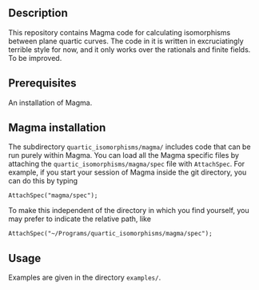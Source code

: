 Description
--

This repository contains Magma code for calculating isomorphisms between plane quartic curves. The code in it is written in excruciatingly terrible style for now, and it only works over the rationals and finite fields. To be improved.

Prerequisites
--

An installation of Magma.

Magma installation 
--

The subdirectory `quartic_isomorphisms/magma/` includes code that can be run purely within Magma. You can load all the Magma specific files by attaching the ``quartic_isomorphisms/magma/spec`` file with ``AttachSpec``. For example, if you start your session of Magma inside the git directory, you can do this by typing
```
AttachSpec("magma/spec");
```
To make this independent of the directory in which you find yourself, you may prefer to indicate the relative path, like
```
AttachSpec("~/Programs/quartic_isomorphisms/magma/spec");
```

Usage
--

Examples are given in the directory `examples/`.
